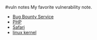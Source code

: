 #vuln notes
My favorite vulnerability note.
- [Bug Bounty Service](./bugbounty.md)
- [PHP](./php.md)
- [Safari](./safari.md)
- [linux kernel](./linux_kernel.md)
